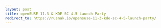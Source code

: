 ```yaml
---
layout: post
title: openSUSE 11.3 & KDE SC 4.5 Launch Party
redirect_to: https://rusnak.io/opensuse-11-3-kde-sc-4-5-launch-party/
---
```

